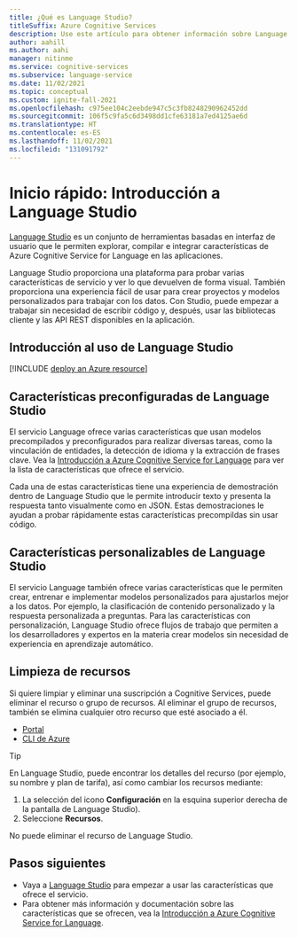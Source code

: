 ```yaml
---
title: ¿Qué es Language Studio?
titleSuffix: Azure Cognitive Services
description: Use este artículo para obtener información sobre Language Studio y las características de prueba de Azure Cognitive Service for Language.
author: aahill
ms.author: aahi
manager: nitinme
ms.service: cognitive-services
ms.subservice: language-service
ms.date: 11/02/2021
ms.topic: conceptual
ms.custom: ignite-fall-2021
ms.openlocfilehash: c975ee104c2eebde947c5c3fb8248290962452dd
ms.sourcegitcommit: 106f5c9fa5c6d3498dd1cfe63181a7ed4125ae6d
ms.translationtype: HT
ms.contentlocale: es-ES
ms.lasthandoff: 11/02/2021
ms.locfileid: "131091792"
---
```

# <a name="quickstart-get-started-with-language-studio"></a>Inicio rápido: Introducción a Language Studio

[Language Studio](https://aka.ms/languageStudio) es un conjunto de herramientas basadas en interfaz de usuario que le permiten explorar, compilar e integrar características de Azure Cognitive Service for Language en las aplicaciones.

Language Studio proporciona una plataforma para probar varias características de servicio y ver lo que devuelven de forma visual. También proporciona una experiencia fácil de usar para crear proyectos y modelos personalizados para trabajar con los datos. Con Studio, puede empezar a trabajar sin necesidad de escribir código y, después, usar las bibliotecas cliente y las API REST disponibles en la aplicación.

## <a name="get-started-using-language-studio"></a>Introducción al uso de Language Studio

[!INCLUDE [deploy an Azure resource](includes/deploy-azure-resource.md)]

## <a name="language-studio-pre-configured-features"></a>Características preconfiguradas de Language Studio

El servicio Language ofrece varias características que usan modelos precompilados y preconfigurados para realizar diversas tareas, como la vinculación de entidades, la detección de idioma y la extracción de frases clave. Vea la [Introducción a Azure Cognitive Service for Language](overview.md) para ver la lista de características que ofrece el servicio. 

Cada una de estas características tiene una experiencia de demostración dentro de Language Studio que le permite introducir texto y presenta la respuesta tanto visualmente como en JSON. Estas demostraciones le ayudan a probar rápidamente estas características precompildas sin usar código.

## <a name="language-studio-customizable-features"></a>Características personalizables de Language Studio

El servicio Language también ofrece varias características que le permiten crear, entrenar e implementar modelos personalizados para ajustarlos mejor a los datos. Por ejemplo, la clasificación de contenido personalizado y la respuesta personalizada a preguntas. Para las características con personalización, Language Studio ofrece flujos de trabajo que permiten a los desarrolladores y expertos en la materia crear modelos sin necesidad de experiencia en aprendizaje automático. 

## <a name="clean-up-resources"></a>Limpieza de recursos

Si quiere limpiar y eliminar una suscripción a Cognitive Services, puede eliminar el recurso o grupo de recursos. Al eliminar el grupo de recursos, también se elimina cualquier otro recurso que esté asociado a él.

* [Portal](../cognitive-services-apis-create-account.md#clean-up-resources)
* [CLI de Azure](../cognitive-services-apis-create-account-cli.md#clean-up-resources)

> [!TIP]
> En Language Studio, puede encontrar los detalles del recurso (por ejemplo, su nombre y plan de tarifa), así como cambiar los recursos mediante:
> 1. La selección del icono **Configuración** en la esquina superior derecha de la pantalla de Language Studio). 
> 2. Seleccione **Recursos**.
>
> No puede eliminar el recurso de Language Studio. 

## <a name="next-steps"></a>Pasos siguientes

* Vaya a [Language Studio](https://aka.ms/languageStudio) para empezar a usar las características que ofrece el servicio.
* Para obtener más información y documentación sobre las características que se ofrecen, vea la [Introducción a Azure Cognitive Service for Language](overview.md). 
